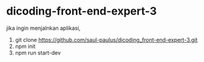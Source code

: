 # dicoding-front-end-expert-3

jika ingin menjalnkan aplikasi, 
1. git clone https://github.com/saul-paulus/dicoding_front-end-expert-3.git
2. npm init
3. npm run start-dev
